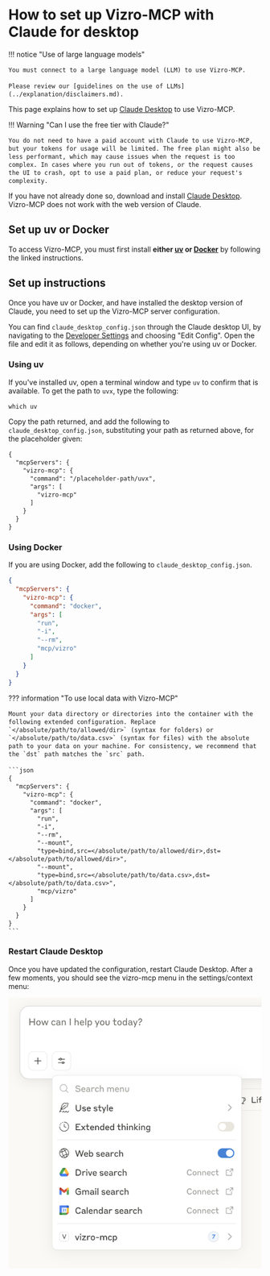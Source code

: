 # How to set up Vizro-MCP with Claude for desktop

!!! notice "Use of large language models"

    You must connect to a large language model (LLM) to use Vizro-MCP.

    Please review our [guidelines on the use of LLMs](../explanation/disclaimers.md).

This page explains how to set up [Claude Desktop](https://support.anthropic.com/en/articles/10065433-installing-claude-desktop) to use Vizro-MCP.

!!! Warning "Can I use the free tier with Claude?"

    You do not need to have a paid account with Claude to use Vizro-MCP, but your tokens for usage will be limited. The free plan might also be less performant, which may cause issues when the request is too complex. In cases where you run out of tokens, or the request causes the UI to crash, opt to use a paid plan, or reduce your request's complexity.

If you have not already done so, download and install [Claude Desktop](https://claude.ai/download). Vizro-MCP does not work with the web version of Claude.

## Set up uv or Docker

To access Vizro-MCP, you must first install **either [uv](https://docs.astral.sh/uv/getting-started/installation/) or [Docker](https://www.docker.com/get-started/)** by following the linked instructions.

## Set up instructions

Once you have uv or Docker, and have installed the desktop version of Claude, you need to set up the Vizro-MCP server configuration.

You can find `claude_desktop_config.json` through the Claude desktop UI, by navigating to the [Developer Settings](https://modelcontextprotocol.io/quickstart/user#2-add-the-filesystem-mcp-server) and choosing "Edit Config". Open the file and edit it as follows, depending on whether you're using uv or Docker.

### Using uv

If you've installed uv, open a terminal window and type `uv` to confirm that is available. To get the path to `uvx`, type the following:

```shell
which uv
```

Copy the path returned, and add the following to `claude_desktop_config.json`, substituting your path as returned above, for the placeholder given:

```
{
  "mcpServers": {
    "vizro-mcp": {
      "command": "/placeholder-path/uvx",
      "args": [
        "vizro-mcp"
      ]
    }
  }
}
```

### Using Docker

If you are using Docker, add the following to `claude_desktop_config.json`.

```json
{
  "mcpServers": {
    "vizro-mcp": {
      "command": "docker",
      "args": [
        "run",
        "-i",
        "--rm",
        "mcp/vizro"
      ]
    }
  }
}
```

??? information "To use local data with Vizro-MCP"

    Mount your data directory or directories into the container with the following extended configuration. Replace `</absolute/path/to/allowed/dir>` (syntax for folders) or `</absolute/path/to/data.csv>` (syntax for files) with the absolute path to your data on your machine. For consistency, we recommend that the `dst` path matches the `src` path.

    ```json
    {
      "mcpServers": {
        "vizro-mcp": {
          "command": "docker",
          "args": [
            "run",
            "-i",
            "--rm",
            "--mount",
            "type=bind,src=</absolute/path/to/allowed/dir>,dst=</absolute/path/to/allowed/dir>",
            "--mount",
            "type=bind,src=</absolute/path/to/data.csv>,dst=</absolute/path/to/data.csv>",
            "mcp/vizro"
          ]
        }
      }
    }
    ```

### Restart Claude Desktop

Once you have updated the configuration, restart Claude Desktop. After a few moments, you should see the vizro-mcp menu in the settings/context menu:

![Claude Desktop MCP Server Icon](../../assets/images/claude_working.png)
